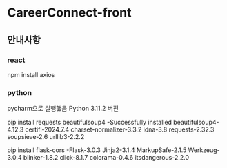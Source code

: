 # CareerConnect-front
## 안내사항
### react
npm install axios

### python
pycharm으로 실행했음
Python 3.11.2 버전

pip install requests beautifulsoup4
-Successfully installed beautifulsoup4-4.12.3 certifi-2024.7.4 charset-normalizer-3.3.2 idna-3.8 requests-2.32.3 soupsieve-2.6 urllib3-2.2.2

pip install flask-cors
-Flask-3.0.3 Jinja2-3.1.4 MarkupSafe-2.1.5 Werkzeug-3.0.4 blinker-1.8.2 click-8.1.7 colorama-0.4.6 itsdangerous-2.2.0
